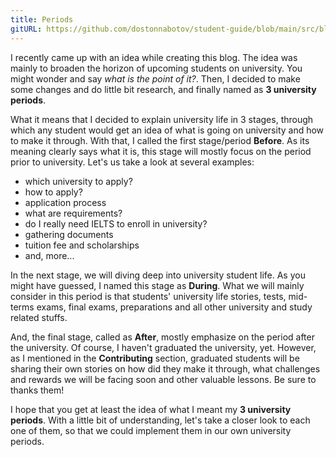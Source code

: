 ```yaml
---
title: Periods
gitURL: https://github.com/dostonnabotov/student-guide/blob/main/src/blog/3-periods.md
---
```


I recently came up with an idea while creating this blog. The idea was mainly to broaden the horizon of upcoming students on university. You might wonder and say _what is the point of it?_. Then, I decided to make some changes and do little bit research, and finally named as **3 university periods**.

What it means that I decided to explain university life in 3 stages, through which any student would get an idea of what is going on university and how to make it through. With that, I called the first stage/period **Before**. As its meaning clearly says what it is, this stage will mostly focus on the period prior to university. Let's us take a look at several examples:

- which university to apply?
- how to apply?
- application process
- what are requirements?
- do I really need IELTS to enroll in university?
- gathering documents
- tuition fee and scholarships
- and, more...

In the next stage, we will diving deep into university student life. As you might have guessed, I named this stage as **During**. What we will mainly consider in this period is that students' university life stories, tests, mid-terms exams, final exams, preparations and all other university and study related stuffs.

And, the final stage, called as **After**, mostly emphasize on the period after the university. Of course, I haven't graduated the university, yet. However, as I mentioned in the **Contributing** section, graduated students will be sharing their own stories on how did they make it through, what challenges and rewards we will be facing soon and other valuable lessons. Be sure to thanks them!

I hope that you get at least the idea of what I meant my **3 university periods**. With a little bit of understanding, let's take a closer look to each one of them, so that we could implement them in our own university periods.
